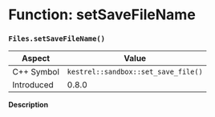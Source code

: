 
# Function: setSaveFileName
### `Files.setSaveFileName()`

| Aspect | Value |
| --- | --- |
| C++ Symbol | `kestrel::sandbox::set_save_file()` |
| Introduced | 0.8.0 |

**Description**


